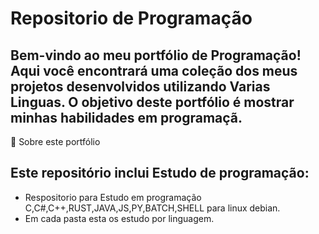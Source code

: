 # Repositorio de Programação

## Bem-vindo ao meu portfólio de Programação! Aqui você encontrará uma coleção dos meus projetos desenvolvidos utilizando Varias Linguas. O objetivo deste portfólio é mostrar minhas habilidades em programaçã.

🚀 Sobre este portfólio

## Este repositório inclui Estudo de programação:

- Respositorio para Estudo em programação C,C#,C++,RUST,JAVA,JS,PY,BATCH,SHELL para linux debian.
- Em cada pasta esta os estudo por linguagem.



